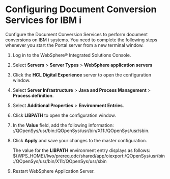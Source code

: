 # Configuring Document Conversion Services for IBM i

Configure the Document Conversion Services to perform document conversions on IBM i systems. You need to complete the following steps whenever you start the Portal server from a new terminal window.

1.  Log in to the WebSphere® Integrated Solutions Console.

2.  Select **Servers** \> **Server Types** \> **WebSphere application servers**

3.  Click the **HCL Digital Experience** server to open the configuration window.

4.  Select **Server Infrastructure** \> **Java and Process Management** \> **Process definition**.

5.  Select **Additional Properties** \> **Environment Entries**.

6.  Click **LIBPATH** to open the configuration window.

7.  In the **Value** field, add the following information: :/QOpenSys/usr/bin:/QOpenSys/usr/bin/X11:/QOpenSys/usr/sbin.

8.  Click **Apply** and save your changes to the master configuration.

    The value for the **LIBPATH** environment entry displays as follows: $\{WPS\_HOME\}/lwo/prereq.odc/shared/app/oiexport:/QOpenSys/usr/bin:/QOpenSys/usr/bin/X11:/QOpenSys/usr/sbin

9.  Restart WebSphere Application Server.



